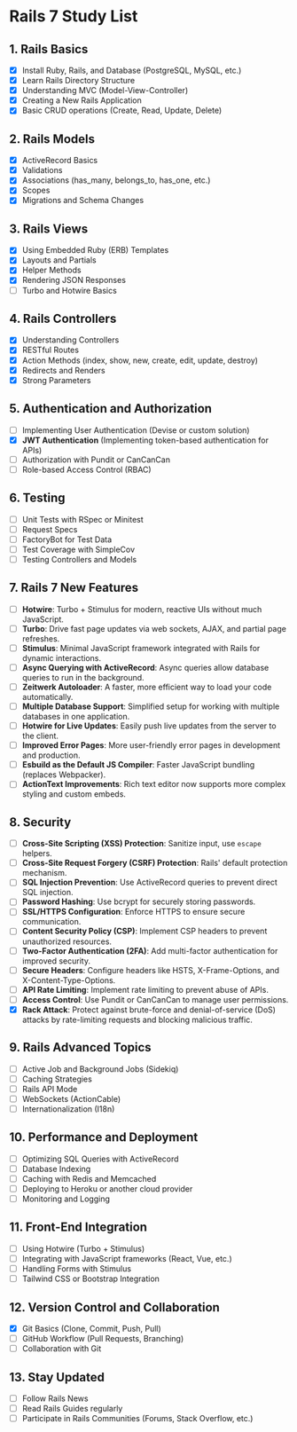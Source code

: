 # Rails 7 Study List

## 1. **Rails Basics**

- [x] Install Ruby, Rails, and Database (PostgreSQL, MySQL, etc.)
- [x] Learn Rails Directory Structure
- [x] Understanding MVC (Model-View-Controller)
- [x] Creating a New Rails Application
- [x] Basic CRUD operations (Create, Read, Update, Delete)

## 2. **Rails Models**

- [x] ActiveRecord Basics
- [x] Validations
- [x] Associations (has_many, belongs_to, has_one, etc.)
- [x] Scopes
- [x] Migrations and Schema Changes

## 3. **Rails Views**

- [x] Using Embedded Ruby (ERB) Templates
- [x] Layouts and Partials
- [x] Helper Methods
- [x] Rendering JSON Responses
- [ ] Turbo and Hotwire Basics

## 4. **Rails Controllers**

- [x] Understanding Controllers
- [x] RESTful Routes
- [x] Action Methods (index, show, new, create, edit, update, destroy)
- [x] Redirects and Renders
- [x] Strong Parameters

## 5. **Authentication and Authorization**

- [ ] Implementing User Authentication (Devise or custom solution)
- [x] **JWT Authentication** (Implementing token-based authentication for APIs)
- [ ] Authorization with Pundit or CanCanCan
- [ ] Role-based Access Control (RBAC)

## 6. **Testing**

- [ ] Unit Tests with RSpec or Minitest
- [ ] Request Specs
- [ ] FactoryBot for Test Data
- [ ] Test Coverage with SimpleCov
- [ ] Testing Controllers and Models

## 7. **Rails 7 New Features**

- [ ] **Hotwire**: Turbo + Stimulus for modern, reactive UIs without much JavaScript.
- [ ] **Turbo**: Drive fast page updates via web sockets, AJAX, and partial page refreshes.
- [ ] **Stimulus**: Minimal JavaScript framework integrated with Rails for dynamic interactions.
- [ ] **Async Querying with ActiveRecord**: Async queries allow database queries to run in the background.
- [ ] **Zeitwerk Autoloader**: A faster, more efficient way to load your code automatically.
- [ ] **Multiple Database Support**: Simplified setup for working with multiple databases in one application.
- [ ] **Hotwire for Live Updates**: Easily push live updates from the server to the client.
- [ ] **Improved Error Pages**: More user-friendly error pages in development and production.
- [ ] **Esbuild as the Default JS Compiler**: Faster JavaScript bundling (replaces Webpacker).
- [ ] **ActionText Improvements**: Rich text editor now supports more complex styling and custom embeds.

## 8. **Security**

- [ ] **Cross-Site Scripting (XSS) Protection**: Sanitize input, use `escape` helpers.
- [ ] **Cross-Site Request Forgery (CSRF) Protection**: Rails' default protection mechanism.
- [ ] **SQL Injection Prevention**: Use ActiveRecord queries to prevent direct SQL injection.
- [ ] **Password Hashing**: Use bcrypt for securely storing passwords.
- [ ] **SSL/HTTPS Configuration**: Enforce HTTPS to ensure secure communication.
- [ ] **Content Security Policy (CSP)**: Implement CSP headers to prevent unauthorized resources.
- [ ] **Two-Factor Authentication (2FA)**: Add multi-factor authentication for improved security.
- [ ] **Secure Headers**: Configure headers like HSTS, X-Frame-Options, and X-Content-Type-Options.
- [ ] **API Rate Limiting**: Implement rate limiting to prevent abuse of APIs.
- [ ] **Access Control**: Use Pundit or CanCanCan to manage user permissions.
- [x] **Rack Attack**: Protect against brute-force and denial-of-service (DoS) attacks by rate-limiting requests and blocking malicious traffic.

## 9. **Rails Advanced Topics**

- [ ] Active Job and Background Jobs (Sidekiq)
- [ ] Caching Strategies
- [ ] Rails API Mode
- [ ] WebSockets (ActionCable)
- [ ] Internationalization (I18n)

## 10. **Performance and Deployment**

- [ ] Optimizing SQL Queries with ActiveRecord
- [ ] Database Indexing
- [ ] Caching with Redis and Memcached
- [ ] Deploying to Heroku or another cloud provider
- [ ] Monitoring and Logging

## 11. **Front-End Integration**

- [ ] Using Hotwire (Turbo + Stimulus)
- [ ] Integrating with JavaScript frameworks (React, Vue, etc.)
- [ ] Handling Forms with Stimulus
- [ ] Tailwind CSS or Bootstrap Integration

## 12. **Version Control and Collaboration**

- [x] Git Basics (Clone, Commit, Push, Pull)
- [ ] GitHub Workflow (Pull Requests, Branching)
- [ ] Collaboration with Git

## 13. **Stay Updated**

- [ ] Follow Rails News
- [ ] Read Rails Guides regularly
- [ ] Participate in Rails Communities (Forums, Stack Overflow, etc.)
